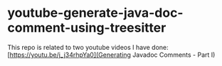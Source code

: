 # youtube-generate-java-doc-comment-using-treesitter

This repo is related to two youtube videos I have done:
[https://youtu.be/j_j34rhpYa0](Generating Javadoc Comments - Part I)
